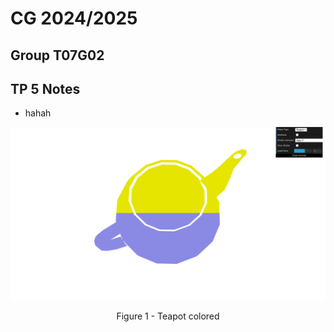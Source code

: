 # CG 2024/2025

## Group T07G02

## TP 5 Notes
- hahah

![](screenshots/cg-t07g02-tp5-1.png)
<p align="center" justify="center">Figure 1 - Teapot colored<br/><br/>
